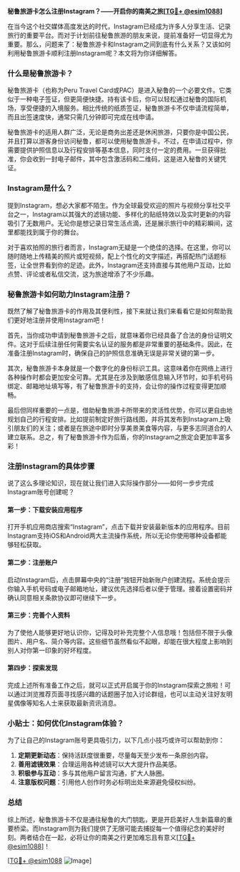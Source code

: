 **秘鲁旅游卡怎么注册Instagram？——开启你的南美之旅[[TG💪+ @esim1088](https://t.me/s/esim1088)]**

在当今这个社交媒体高度发达的时代，Instagram已经成为许多人分享生活、记录旅行的重要平台。而对于计划前往秘鲁旅游的朋友来说，提前准备好一切显得尤为重要。那么，问题来了：秘鲁旅游卡和Instagram之间到底有什么关系？又该如何利用秘鲁旅游卡顺利注册Instagram呢？本文将为你详细解答。

### 什么是秘鲁旅游卡？

秘鲁旅游卡（也称为Peru Travel Card或PAC）是进入秘鲁的一个必要文件。它类似于一种电子签证，但更简便快捷。持有该卡后，你可以轻松通过秘鲁的国际机场，享受便捷的入境服务。相比传统的纸质签证，秘鲁旅游卡不仅申请流程简单，而且出签速度快，通常只需几分钟即可完成在线申请。

秘鲁旅游卡的适用人群广泛，无论是商务出差还是休闲旅游，只要你是中国公民，并且打算以游客身份访问秘鲁，都可以使用秘鲁旅游卡。不过，在申请过程中，你需要提供护照信息以及行程安排等基本信息，同时支付一定的费用。一旦获得批准，你会收到一封电子邮件，其中包含激活码和二维码，这是进入秘鲁的关键凭证。

### Instagram是什么？

提到Instagram，想必大家都不陌生。作为全球最受欢迎的照片与视频分享社交平台之一，Instagram以其强大的滤镜功能、多样化的贴纸特效以及实时更新的内容吸引了无数用户。无论你是想记录日常生活点滴，还是展示旅行中的精彩瞬间，这里都能找到属于你的舞台。

对于喜欢拍照的旅行者而言，Instagram无疑是一个绝佳的选择。在这里，你可以随时随地上传精美的照片或短视频，配上个性化的文字描述，再搭配热门话题标签，让全世界看到你的足迹。此外，Instagram还支持直接与其他用户互动，比如点赞、评论或者私信交流，这为旅途增添了不少乐趣。

### 秘鲁旅游卡如何助力Instagram注册？

既然了解了秘鲁旅游卡的作用及其便利性，接下来就让我们来看看它是如何帮助我们更好地注册并使用Instagram吧！

首先，当你成功申请到秘鲁旅游卡之后，就意味着你已经具备了合法的身份证明文件。这对于后续注册任何需要实名认证的服务都是非常重要的基础条件。因此，在准备注册Instagram时，确保自己的护照信息准确无误是非常关键的第一步。

其次，秘鲁旅游卡本身就是一个数字化的身份标识工具。这意味着你在网络上进行各种操作时都会更加安全可靠。尤其是在涉及到敏感信息输入环节时，如手机号码绑定、邮箱地址填写等，有了秘鲁旅游卡的支持，会让你的操作过程变得更加顺畅。

最后但同样重要的一点是，借助秘鲁旅游卡所带来的灵活性优势，你可以更自由地规划自己的行程安排。比如提前制定好旅行路线图，并将其发布到Instagram上吸引朋友们的关注；或者是在旅途中即时分享美景美食等内容，与更多志同道合的人建立联系。总之，有了秘鲁旅游卡作为后盾，你的Instagram之旅定会更加丰富多彩！

### 注册Instagram的具体步骤

说了这么多理论知识，现在就让我们进入实际操作部分——如何一步步完成Instagram账号创建呢？

#### 第一步：下载安装应用程序
打开手机应用商店搜索“Instagram”，点击下载并安装最新版本的应用程序。目前Instagram支持iOS和Android两大主流操作系统，所以无论你使用哪种设备都能够轻松获取。

#### 第二步：注册账户
启动Instagram后，点击屏幕中央的“注册”按钮开始新账户创建流程。系统会提示你输入手机号码或电子邮箱地址，建议优先选择后者以便于管理。接着设置密码并确认同意相关条款协议即可继续下一步。

#### 第三步：完善个人资料
为了使他人能够更好地认识你，记得及时补充完整个人信息哦！包括但不限于头像图片、用户名、简介等内容。这些细节虽然看似不起眼，却能在很大程度上影响到别人对你第一印象的好坏程度。

#### 第四步：探索发现
完成上述所有准备工作之后，就可以正式开启属于你的Instagram探索之旅啦！可以通过浏览推荐页面寻找感兴趣的话题圈子加入讨论群组，也可以主动关注好友明星偶像等知名人士来获取最新资讯消息。

### 小贴士：如何优化Instagram体验？
为了让自己的Instagram账号更具吸引力，以下几点小技巧或许可以帮助到你：

1. **定期更新动态**：保持活跃度很重要，尽量每天至少发布一条原创内容。
2. **善用滤镜效果**：合理运用各种滤镜可以大大提升作品美感。
3. **积极参与互动**：多与其他用户留言沟通，扩大人脉圈。
4. **注意版权问题**：引用他人创作时务必标明出处来源避免侵权纠纷。

### 总结

综上所述，秘鲁旅游卡不仅是通往秘鲁的大门钥匙，更是开启美好人生新篇章的重要桥梁。而Instagram则为我们提供了无限可能去捕捉每一个值得纪念的美好时刻。两者结合在一起，必将让你的南美之行更加难忘且有意义[[TG💪+ @esim1088](https://t.me/s/esim1088)]！

[[TG💪+ @esim1088](https://t.me/s/esim1088) ![Image](https://i.postimg.cc/4NQfJmqS/Snipaste-2025-05-13-00-14-12.png)]